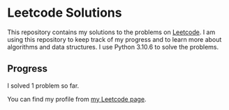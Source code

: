 # Leetcode Solutions

This repository contains my solutions to the problems on [Leetcode](https://leetcode.com/problemset/all/). I am using this repository to keep track of my progress and to learn more about algorithms and data structures. I use Python 3.10.6 to solve the problems.

## Progress

I solved 1 problem so far.

You can find my profile from [my Leetcode page](https://leetcode.com/taner_celikkiran/).
